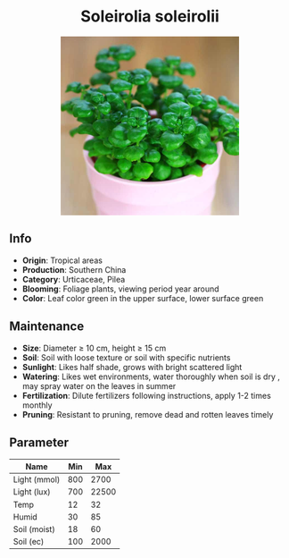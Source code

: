 <h1 align='center'>Soleirolia soleirolii</h1>
<p align="center">
    <img 
        align='center'
        width='320'
        src="../images/soleirolia soleirolii.png" 
        alt='Soleirolia soleirolii' />
</p>

## Info

 - **Origin**: Tropical areas
 - **Production**: Southern China
 - **Category**: Urticaceae, Pilea
 - **Blooming**: Foliage plants, viewing period year around
 - **Color**: Leaf color green in the upper surface, lower surface green

## Maintenance

 - **Size**: Diameter ≥ 10 cm, height ≥ 15 cm
 - **Soil**: Soil with loose texture or soil with specific nutrients
 - **Sunlight**: Likes half shade, grows with bright scattered light
 - **Watering**: Likes wet environments, water thoroughly when soil is dry , may spray water on the leaves in summer
 - **Fertilization**: Dilute fertilizers following instructions, apply 1-2 times monthly
 - **Pruning**: Resistant to pruning, remove dead and rotten leaves timely

## Parameter

| Name         | Min  | Max   |
|--------------|------|-------|
| Light (mmol) | 800 | 2700  |
| Light (lux)  | 700 | 22500 |
| Temp         | 12    | 32    |
| Humid        | 30   | 85    |
| Soil (moist) | 18   | 60    |
| Soil (ec)    | 100  | 2000  |